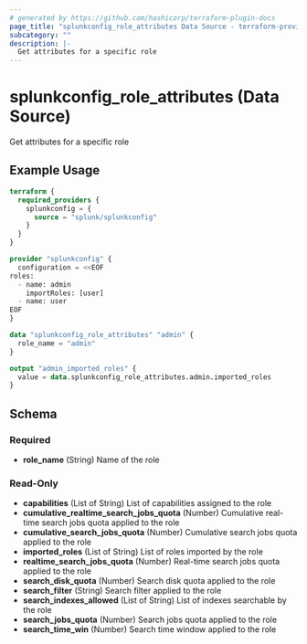 ```yaml
---
# generated by https://github.com/hashicorp/terraform-plugin-docs
page_title: "splunkconfig_role_attributes Data Source - terraform-provider-splunkconfig"
subcategory: ""
description: |-
  Get attributes for a specific role
---
```


# splunkconfig_role_attributes (Data Source)

Get attributes for a specific role

## Example Usage

```terraform
terraform {
  required_providers {
    splunkconfig = {
      source = "splunk/splunkconfig"
    }
  }
}

provider "splunkconfig" {
  configuration = <<EOF
roles:
  - name: admin
    importRoles: [user]
  - name: user
EOF
}

data "splunkconfig_role_attributes" "admin" {
  role_name = "admin"
}

output "admin_imported_roles" {
  value = data.splunkconfig_role_attributes.admin.imported_roles
}
```

<!-- schema generated by tfplugindocs -->
## Schema

### Required

- **role_name** (String) Name of the role

### Read-Only

- **capabilities** (List of String) List of capabilities assigned to the role
- **cumulative_realtime_search_jobs_quota** (Number) Cumulative real-time search jobs quota applied to the role
- **cumulative_search_jobs_quota** (Number) Cumulative search jobs quota applied to the role
- **imported_roles** (List of String) List of roles imported by the role
- **realtime_search_jobs_quota** (Number) Real-time search jobs quota applied to the role
- **search_disk_quota** (Number) Search disk quota applied to the role
- **search_filter** (String) Search filter applied to the role
- **search_indexes_allowed** (List of String) List of indexes searchable by the role
- **search_jobs_quota** (Number) Search jobs quota applied to the role
- **search_time_win** (Number) Search time window applied to the role



